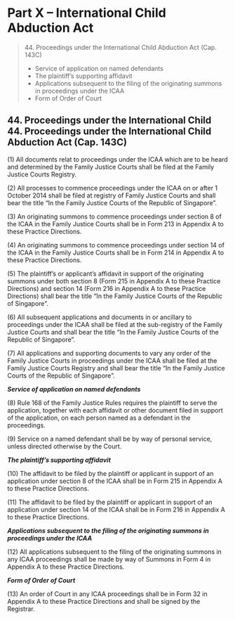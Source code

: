# Part X – International Child Abduction Act

> 44\. Proceedings under the International Child Abduction Act (Cap. 143C)
>
> * Service of application on named defendants
> * The plaintiff’s supporting affidavit
> * Applications subsequent to the filing of the originating summons in proceedings under the ICAA
> * Form of Order of Court

## 44. Proceedings under the International Child 44. Proceedings under the International Child Abduction Act (Cap. 143C) <a href="#id-44-proceedings-under-the-international-child-abduction-act-cap-143c" id="id-44-proceedings-under-the-international-child-abduction-act-cap-143c"></a>

(1) All documents relat to proceedings under the ICAA which are to be heard and determined by the Family Justice Courts shall be filed at the Family Justice Courts Registry.

(2) All processes to commence proceedings under the ICAA on or after 1 October 2014 shall be filed at registry of Family Justice Courts and shall bear the title “In the Family Justice Courts of the Republic of Singapore”.

(3) An originating summons to commence proceedings under section 8 of the ICAA in the Family Justice Courts shall be in Form 213 in Appendix A to these Practice Directions.

(4) An originating summons to commence proceedings under section 14 of the ICAA in the Family Justice Courts shall be in Form 214 in Appendix A to these Practice Directions.

(5) The plaintiff’s or applicant’s affidavit in support of the originating summons under both section 8 (Form 215 in Appendix A to these Practice Directions) and section 14 (Form 216 in Appendix A to these Practice Directions) shall bear the title “In the Family Justice Courts of the Republic of Singapore”.

(6) All subsequent applications and documents in or ancillary to proceedings under the ICAA shall be filed at the sub-registry of the Family Justice Courts and shall bear the title “In the Family Justice Courts of the Republic of Singapore”.

(7) All applications and supporting documents to vary any order of the Family Justice Courts in proceedings under the ICAA shall be filed at the Family Justice Courts Registry and shall bear the title “In the Family Justice Courts of the Republic of Singapore”.

_**Service of application on named defendants**_

(8) Rule 168 of the Family Justice Rules requires the plaintiff to serve the application, together with each affidavit or other document filed in support of the application, on each person named as a defendant in the proceedings.

(9) Service on a named defendant shall be by way of personal service, unless directed otherwise by the Court.

_**The plaintiff’s supporting affidavit**_

(10) The affidavit to be filed by the plaintiff or applicant in support of an application under section 8 of the ICAA shall be in Form 215 in Appendix A to these Practice Directions.

(11) The affidavit to be filed by the plaintiff or applicant in support of an application under section 14 of the ICAA shall be in Form 216 in Appendix A to these Practice Directions.

_**Applications subsequent to the filing of the originating summons in proceedings under the ICAA**_

(12) All applications subsequent to the filing of the originating summons in any ICAA proceedings shall be made by way of Summons in Form 4 in Appendix A to these Practice Directions.

_**Form of Order of Court**_

(13) An order of Court in any ICAA proceedings shall be in Form 32 in Appendix A to these Practice Directions and shall be signed by the Registrar.
